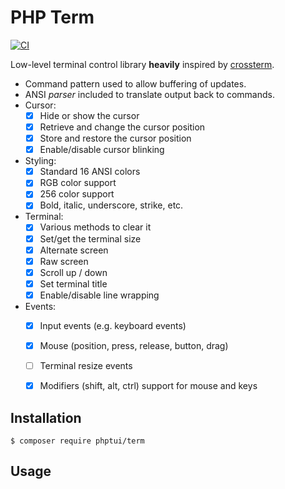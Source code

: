 PHP Term
========

[![CI](https://github.com/php-tui/term/actions/workflows/ci.yml/badge.svg)](https://github.com/php-tui/term/actions/workflows/ci.yml)

Low-level terminal control library **heavily** inspired by
[crossterm](https://github.com/crossterm-rs/crossterm).

- Command pattern used to allow buffering of updates.
- ANSI _parser_ included to translate output back to commands.
- Cursor:
  - [x] Hide or show the cursor
  - [x] Retrieve and change the cursor position
  - [x] Store and restore the cursor position
  - [x] Enable/disable cursor blinking
- Styling:
  - [x] Standard 16 ANSI colors
  - [x] RGB color support
  - [x] 256 color support
  - [x] Bold, italic, underscore, strike, etc.
- Terminal:
  - [x] Various methods to clear it
  - [x] Set/get the terminal size
  - [x] Alternate screen
  - [x] Raw screen
  - [x] Scroll up / down
  - [x] Set terminal title
  - [x] Enable/disable line wrapping
- Events:
  - [x] Input events (e.g. keyboard events)
  - [x] Mouse (position, press, release, button, drag)
  - [ ] Terminal resize events
  - [x] Modifiers (shift, alt, ctrl) support for mouse and keys



Installation
------------

```
$ composer require phptui/term
```

Usage
-----

